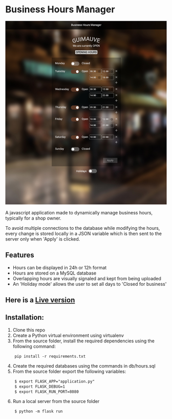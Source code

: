 # Business Hours Manager

![Business Hours Manager](/imgs/screenshot.jpg)

A javascript application made to dynamically manage business hours, typically for a shop owner.

To avoid multiple connections to the database while modifying the hours, every change is stored locally in a JSON variable which is then sent to the server only when 'Apply' is clicked.

## Features
- Hours can be displayed in 24h or 12h format
- Hours are stored on a MySQL database
- Overlapping hours are visually signaled and kept from being uploaded
- An 'Holiday mode' allows the user to set all days to 'Closed for business'

## Here is a [Live version](https://guimauveb.com/projects/businessHours)

## Installation:

1. Clone this repo
2. Create a Python virtual environment using virtualenv
3. From the source folder, install the required dependencies using the following command:
```
    pip install -r requirements.txt
```
4. Create the required databases using the commands in db/hours.sql
5. From the source folder export the following variables:
```
    $ export FLASK_APP="application.py"
    $ export FLASK_DEBUG=1
    $ export FLASK_RUN_PORT=8080
```
6. Run a local server from the source folder
```
    $ python -m flask run
```


